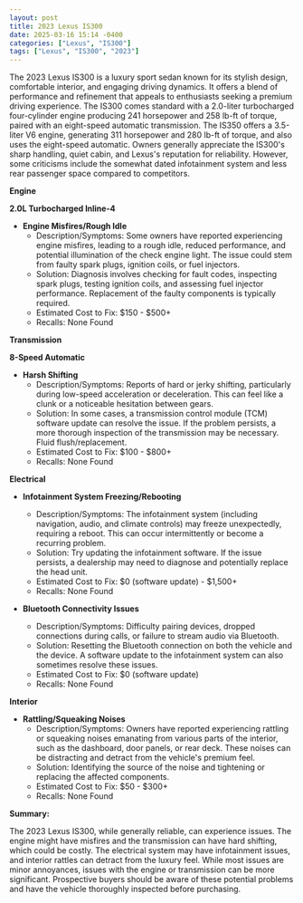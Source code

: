 ```yaml
---
layout: post
title: 2023 Lexus IS300
date: 2025-03-16 15:14 -0400
categories: ["Lexus", "IS300"]
tags: ["Lexus", "IS300", "2023"]
---
```

The 2023 Lexus IS300 is a luxury sport sedan known for its stylish design, comfortable interior, and engaging driving dynamics. It offers a blend of performance and refinement that appeals to enthusiasts seeking a premium driving experience. The IS300 comes standard with a 2.0-liter turbocharged four-cylinder engine producing 241 horsepower and 258 lb-ft of torque, paired with an eight-speed automatic transmission. The IS350 offers a 3.5-liter V6 engine, generating 311 horsepower and 280 lb-ft of torque, and also uses the eight-speed automatic. Owners generally appreciate the IS300's sharp handling, quiet cabin, and Lexus's reputation for reliability. However, some criticisms include the somewhat dated infotainment system and less rear passenger space compared to competitors.

**Engine**

**2.0L Turbocharged Inline-4**

*   **Engine Misfires/Rough Idle**
    *   Description/Symptoms: Some owners have reported experiencing engine misfires, leading to a rough idle, reduced performance, and potential illumination of the check engine light. The issue could stem from faulty spark plugs, ignition coils, or fuel injectors.
    *   Solution: Diagnosis involves checking for fault codes, inspecting spark plugs, testing ignition coils, and assessing fuel injector performance. Replacement of the faulty components is typically required.
    *   Estimated Cost to Fix: $150 - $500+
    *   Recalls: None Found

**Transmission**

**8-Speed Automatic**

*   **Harsh Shifting**
    *   Description/Symptoms: Reports of hard or jerky shifting, particularly during low-speed acceleration or deceleration. This can feel like a clunk or a noticeable hesitation between gears.
    *   Solution: In some cases, a transmission control module (TCM) software update can resolve the issue. If the problem persists, a more thorough inspection of the transmission may be necessary. Fluid flush/replacement.
    *   Estimated Cost to Fix: $100 - $800+
    *   Recalls: None Found

**Electrical**

*   **Infotainment System Freezing/Rebooting**
    *   Description/Symptoms: The infotainment system (including navigation, audio, and climate controls) may freeze unexpectedly, requiring a reboot. This can occur intermittently or become a recurring problem.
    *   Solution: Try updating the infotainment software. If the issue persists, a dealership may need to diagnose and potentially replace the head unit.
    *   Estimated Cost to Fix: $0 (software update) - $1,500+
    *   Recalls: None Found

*   **Bluetooth Connectivity Issues**
    *   Description/Symptoms: Difficulty pairing devices, dropped connections during calls, or failure to stream audio via Bluetooth.
    *   Solution: Resetting the Bluetooth connection on both the vehicle and the device. A software update to the infotainment system can also sometimes resolve these issues.
    *   Estimated Cost to Fix: $0 (software update)
    *   Recalls: None Found

**Interior**

*   **Rattling/Squeaking Noises**
    *   Description/Symptoms: Owners have reported experiencing rattling or squeaking noises emanating from various parts of the interior, such as the dashboard, door panels, or rear deck. These noises can be distracting and detract from the vehicle's premium feel.
    *   Solution: Identifying the source of the noise and tightening or replacing the affected components.
    *   Estimated Cost to Fix: $50 - $300+
    *   Recalls: None Found

**Summary:**

The 2023 Lexus IS300, while generally reliable, can experience issues. The engine might have misfires and the transmission can have hard shifting, which could be costly. The electrical system may have infotainment issues, and interior rattles can detract from the luxury feel. While most issues are minor annoyances, issues with the engine or transmission can be more significant. Prospective buyers should be aware of these potential problems and have the vehicle thoroughly inspected before purchasing.

